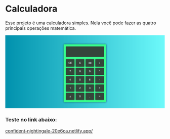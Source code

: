 # Calculadora
Esse projeto é uma calculadora simples. Nela você pode fazer as quatro principais operações matemática.
 
<img alt="gif calculadora" title="gif calculadora" src="./calculadora.gif">

### Teste no link abaixo:
<a href="https://confident-nightingale-20e6ca.netlify.app/">confident-nightingale-20e6ca.netlify.app/</a>
